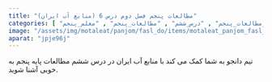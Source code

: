 ```yaml
---
title: "مطالعات پنجم فصل دوم درس 6 (منابع آب ایران)"
categories: [ "فصل_دوم_مطالعات_اجتماعی_پنجم" , "منابع_آب_ایران" , "درس_ششم_مطالعات_پنجم" , "درس_ششم" , "مطالعات_پنجم" , "معلم_پنجم" ]
image: "/assets/img/motaleat/panjom/fasl_do/items/motaleat_panjom_fasl_do_dars6.jpg"
aparat: "jpje96j"
---
```


تیم دانجو به شما کمک می کند با منابع آب ایران در درس ششم مطالعات پایه پنجم به خوبی آشنا شوید.
